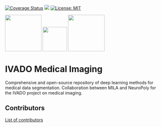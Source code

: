 [![Coverage Status](https://coveralls.io/repos/github/neuropoly/ivado-medical-imaging/badge.svg?branch=master)](https://coveralls.io/github/neuropoly/ivado-medical-imaging?branch=master)
![](https://github.com/neuropoly/ivado-medical-imaging/workflows/Python%20package/badge.svg)
[![License: MIT](https://img.shields.io/badge/License-MIT-yellow.svg)](LICENSE.md)

<p float="left">
  <img src="https://github.com/neuropoly/ivado-medical-imaging/raw/master/images/neuropoly_logo.png" height="120" />
  <img src="https://github.com/neuropoly/ivado-medical-imaging/raw/master/images/mila_logo.png" height="80" />
  <img src="https://github.com/neuropoly/ivado-medical-imaging/raw/master/images/ivado_logo.png" height="120" />
</p>

# IVADO Medical Imaging
Comprehensive and open-source repository of deep learning methods for medical data segmentation.
Collaboration between MILA and NeuroPoly for the IVADO project on medical imaging.


## Contributors
[List of contributors](https://github.com/neuropoly/ivado-medical-imaging/graphs/contributors)
